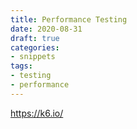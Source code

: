 ```yaml
---
title: Performance Testing
date: 2020-08-31
draft: true
categories:
- snippets
tags:
- testing
- performance
---
```


https://k6.io/
